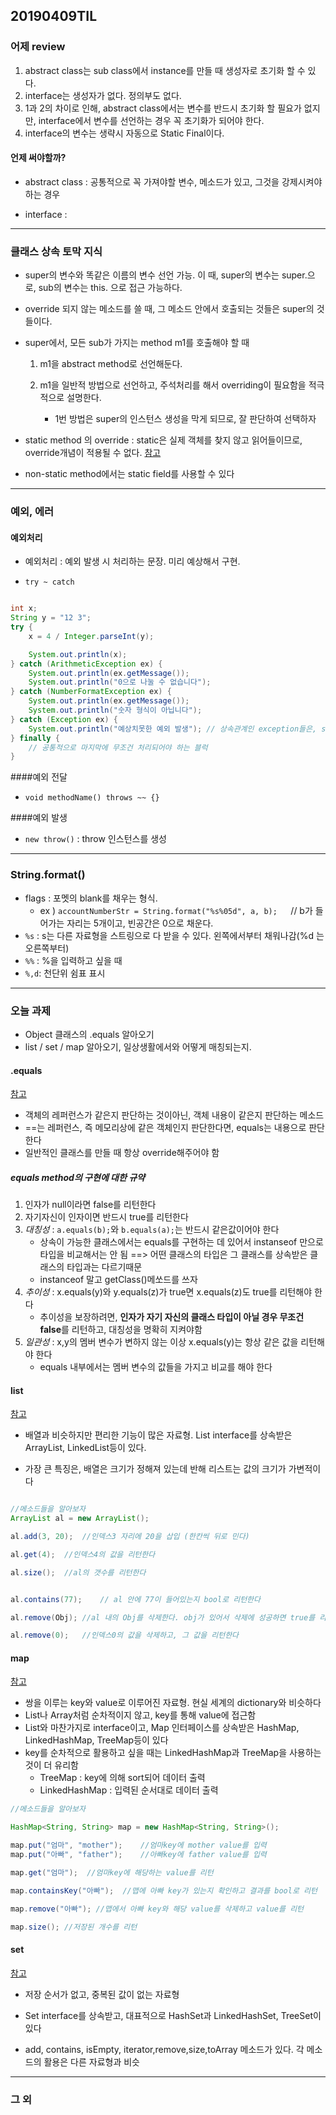 ## 20190409TIL

### 어제 review

1. abstract class는 sub class에서 instance를 만들 때 생성자로 초기화 할 수 있다.
2. interface는 생성자가 없다. 정의부도 없다.
3. 1과 2의 차이로 인해, abstract class에서는 변수를 반드시 초기화 할 필요가 없지만, interface에서 변수를 선언하는 경우 꼭 초기화가 되어야 한다.
4. interface의 변수는 생략시 자동으로 Static Final이다.

#### 언제 써야할까? 

- abstract class : 공통적으로 꼭 가져야할 변수, 메소드가 있고, 그것을 강제시켜야 하는 경우

- interface : 


---
### 클래스 상속 토막 지식

- super의 변수와 똑같은 이름의 변수 선언 가능. 이 때, super의 변수는 super.으로, sub의 변수는 this. 으로 접근 가능하다.

- override 되지 않는 메소드를 쓸 때, 그 메소드 안에서 호출되는 것들은 super의 것들이다.

- super에서, 모든 sub가 가지는 method m1를 호출해야 할 때 
	1.  m1을 abstract method로 선언해둔다. 
	2.  m1을 일반적 방법으로 선언하고, 주석처리를 해서 overriding이 필요함을 적극적으로 설명한다.

		- 1번 방법은 super의 인스턴스 생성을 막게 되므로, 잘 판단하여 선택하자


- static method 의 override : static은 실제 객체를 찾지 않고 읽어들이므로, override개념이 적용될 수 없다.   [참고](https://hashcode.co.kr/questions/358/%EC%99%9C-%EC%9E%90%EB%B0%94%EC%97%90%EC%84%9C-static%EB%A9%94%EC%86%8C%EB%93%9C%EC%9D%98-%EC%98%A4%EB%B2%84%EB%9D%BC%EC%9D%B4%EB%94%A9%EC%9D%84-%ED%97%88%EC%9A%A9%ED%95%98%EC%A7%80-%EC%95%8A%EB%8A%94%EA%B1%B8%EA%B9%8C%EC%9A%94)

- non-static method에서는 static field를 사용할 수 있다

---
### 예외, 에러

#### 예외처리

- 예외처리 : 예외 발생 시 처리하는 문장. 미리 예상해서 구현.

- `try ~ catch`

```java

int x;
String y = "12 3";
try {
	x = 4 / Integer.parseInt(y);

	System.out.println(x);
} catch (ArithmeticException ex) {
	System.out.println(ex.getMessage());
	System.out.println("0으로 나눌 수 없습니다");
} catch (NumberFormatException ex) {
	System.out.println(ex.getMessage());
	System.out.println("숫자 형식이 아닙니다");
} catch (Exception ex) {
	System.out.println("예상치못한 예외 발생"); // 상속관계인 exception들은, sub일수록 먼저 나오게
} finally {
	// 공통적으로 마지막에 무조건 처리되어야 하는 블럭
}

```

####예외 전달 

- `void methodName() throws ~~ {}`

####예외 발생

- `new throw()` : throw 인스턴스를 생성


---

### String.format()

- flags : 포멧의 blank를 채우는 형식.
	- ex ) `accountNumberStr = String.format("%s%05d", a, b);	`// b가 들어가는 자리는 5개이고, 빈공간은 0으로 채운다.
- `%s` : s는 다른 자료형을 스트링으로 다 받을 수 있다. 왼쪽에서부터 채워나감(%d 는 오른쪽부터)
- `%%` : %을 입력하고 싶을 때 
- `%,d`: 천단위 쉼표 표시

---

### 오늘 과제
- Object 클래스의 .equals 알아오기
- list / set / map 알아오기, 일상생활에서와 어떻게 매칭되는지.



#### .equals
[참고](http://iilii.egloos.com/3999066)

- 객체의 레퍼런스가 같은지 판단하는 것이아닌, 객체 내용이 같은지 판단하는 메소드
- ==는 레퍼런스, 즉 메모리상에 같은 객체인지 판단한다면, equals는 내용으로 판단한다
- 일반적인 클래스를 만들 때 항상 override해주어야 함

##### equals method의 구현에 대한 규약

1. 인자가 null이라면 false를 리턴한다
2. 자기자신이 인자이면 반드시 true를 리턴한다
3. *대칭성* : `a.equals(b);`와 `b.equals(a);`는 반드시 같은값이어야 한다 
	- 상속이 가능한 클래스에서는 equals를 구현하는 데 있어서 instanseof 만으로 타입을 비교해서는 안 됨 ==> 어떤 클래스의 타입은 그 클래스를 상속받은 클래스의 타입과는 다르기때문
	- instanceof 말고 getClass()메쏘드를 쓰자
4. *추이성* : x.equals(y)와 y.equals(z)가 true면 x.equals(z)도 true를 리턴해야 한다
	- 추이성을 보장하려면, **인자가 자기 자신의 클래스 타입이 아닐 경우 무조건 false**를 리턴하고, 대칭성을 명확히 지켜야함
5. *일관성* : x,y의 멤버 변수가 변하지 않는 이상 x.equals(y)는 항상 같은 값을 리턴해야 한다
	- equals 내부에서는 멤버 변수의 값들을 가지고 비교를 해야 한다 


#### list
[참고](https://wikidocs.net/207)

- 배열과 비슷하지만 편리한 기능이 많은 자료형. List interface를 상속받은 ArrayList, LinkedList등이 있다.

- 가장 큰 특징은, 배열은 크기가 정해져 있는데 반해 리스트는 값의 크기가 가변적이다 

```java

//메소드들을 알아보자
ArrayList al = new ArrayList();

al.add(3, 20);	//인덱스3 자리에 20을 삽입 (한칸씩 뒤로 민다)

al.get(4);	//인덱스4의 값을 리턴한다

al.size();	//al의 갯수를 리턴한다


al.contains(77);	// al 안에 77이 들어있는지 bool로 리턴한다

al.remove(Obj);	//al 내의 Obj를 삭제한다. obj가 있어서 삭제에 성공하면 true를 리턴

al.remove(0);	//인덱스0의 값을 삭제하고, 그 값을 리턴한다

```


#### map
[참고](https://wikidocs.net/208)

- 쌍을 이루는 key와 value로 이루어진 자료형. 현실 세계의 dictionary와 비슷하다
- List나 Array처럼 순차적이지 않고, key를 통해 value에 접근함
- List와 마찬가지로 interface이고, Map 인터페이스를 상속받은 HashMap, LinkedHashMap, TreeMap등이 있다
- key를 순차적으로 활용하고 싶을 때는 LinkedHashMap과 TreeMap을 사용하는 것이 더 유리함
	- TreeMap : key에 의해 sort되어 데이터 출력
	- LinkedHashMap : 입력된 순서대로 데이터 출력


```java
//메소드들을 알아보자

HashMap<String, String> map = new HashMap<String, String>();

map.put("엄마", "mother");	//엄마key에 mother value를 입력
map.put("아빠", "father");	//아빠key에 father value를 입력

map.get("엄마");	//엄마key에 해당하는 value를 리턴

map.containsKey("아빠");	//맵에 아빠 key가 있는지 확인하고 결과를 bool로 리턴

map.remove("아빠"); //맵에서 아빠 key와 해당 value를 삭제하고 value를 리턴 

map.size();	//저장된 개수를 리턴

```



#### set
[참고](http://tcpschool.com/java/java_collectionFramework_set)
- 저장 순서가 없고, 중복된 값이 없는 자료형
- Set interface를 상속받고, 대표적으로 HashSet과 LinkedHashSet, TreeSet이 있다

- add, contains, isEmpty, iterator,remove,size,toArray 메소드가 있다. 각 메소드의 활용은 다른 자료형과 비슷
 



---
### 그 외
 


